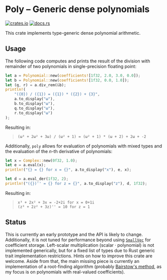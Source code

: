 # Poly – Generic dense polynomials

[![crates.io](https://img.shields.io/crates/v/poly)](https://crates.io/crates/poly)
[![docs.rs](https://docs.rs/poly/badge.svg)](https://docs.rs/poly)

This crate implements type-generic dense polynomial arithmetic.

## Usage

The following code computes and prints the result of the division with remainder of two polynomials in single-precision floating point:

```rust
let a = Polynomial::new(coefficients![1f32, 2.0, 3.0, 0.0]);
let b = Polynomial::new(coefficients![1f32, 0.0, 1.0]);
let (q, r) = a.div_rem(&b);
println!(
	"({0}) / ({1}) = ({1}) * ({2}) + {3}",
	a.to_display("ω"),
	b.to_display("ω"),
	q.to_display("ω"),
	r.to_display("ω")
);
```

Resulting in:

> ```text
> (ω³ + 2ω² + 3ω) / (ω² + 1) = (ω² + 1) * (ω + 2) + 2ω + -2
> ```

Additionally, `poly` allows for evaluation of polynomials with mixed types and the evaluation of the *n*-th derivative of polynomials:

```rust
let x = Complex::new(0f32, 1.0);
let e = a.eval(x);
println!("{} = {} for x = {}", a.to_display("x"), e, x);

let d = a.eval_der(1f32, 2);
println!("({})'' = {} for z = {}", a.to_display("z"), d, 1f32);
```

Resulting in:

> ```text
> x³ + 2x² + 3x = -2+2i for x = 0+1i
> (z³ + 2z² + 3z)'' = 10 for z = 1
> ```

## Status

This is currently an early prototype and the API is likely to change.
Additionally, it is not tuned for performance beyond using [`SmallVec`](https://github.com/servo/rust-smallvec) for coefficient storage.
Left-scalar multiplication (scalar · polynomial) is not implemented generically, but for a fixed list of types due to Rust generic trait implementation restrictions.
Hints on how to improve this crate are welcome.
Aside from that, the main missing piece is currently an implementation of a root-finding algorithm (probably [Bairstow's method](https://en.wikipedia.org/wiki/Bairstow%27s_method), as my focus is on polynomials with real-valued coefficients).
